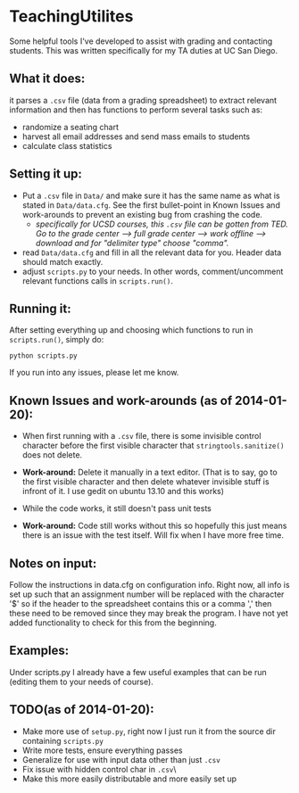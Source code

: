 
TeachingUtilites
==============================
Some helpful tools I've developed to assist with grading and contacting students.  This was written specifically for my TA duties at UC San Diego.  



What it does:
--------------------------
it parses a `.csv` file (data from a grading spreadsheet) to extract relevant 
information and then has functions to perform several tasks such as:

* randomize a seating chart
* harvest all email addresses and send mass emails to students
* calculate class statistics

Setting it up:
--------------
* Put a `.csv` file in `Data/` and make sure it has the same name as what is stated in `Data/data.cfg`.  See the first bullet-point in Known Issues and work-arounds to prevent an existing bug from crashing the code.
    * *specifically for UCSD courses, this `.csv` file can be gotten from TED.  Go to the grade center --> full grade center --> work offline --> download and for "delimiter type" choose "comma".*
* read `Data/data.cfg` and fill in all the relevant data for you.  Header data should match exactly.
* adjust `scripts.py` to your needs.  In other words, comment/uncomment relevant functions calls in `scripts.run()`. 

Running it:
-----------
After setting everything up and choosing which functions to run in `scripts.run()`, simply do:

`python scripts.py`

If you run into any issues, please let me know.


Known Issues and work-arounds (as of 2014-01-20):
-------------------------------------------------
* When first running with a `.csv` file, there is some invisible control character before the first visible character that `stringtools.sanitize()` does not delete.

 * **Work-around:** Delete it manually in a text editor.  (That is to say, go to the first visible character and then delete whatever invisible stuff is infront of it.  I use gedit on ubuntu 13.10 and this works)

* While the code works, it still doesn't pass unit tests
 * **Work-around:** Code still works without this so hopefully this just means there is an issue with the test itself.  Will fix when I have more free time.


Notes on input:
--------------------------
Follow the instructions in data.cfg on configuration info. Right now, all info 
is set up such that an assignment number will be replaced with the character '$'
so if the header to the spreadsheet contains this or a comma ',' then these need
to be removed since they may break the program. I have not yet added 
functionality to check for this from the beginning.

Examples:
---------------------------
Under scripts.py I already have a few useful examples that can be run (editing 
them to your needs of course).

TODO(as of 2014-01-20):
-----------------
* Make more use of `setup.py`, right now I just run it from the source dir containing `scripts.py`
* Write more tests, ensure everything passes
* Generalize for use with input data other than just `.csv`
* Fix issue with hidden control char in `.csv`\
* Make this more easily distributable and more easily set up




